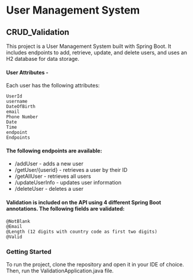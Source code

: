 # User Management System
## CRUD_Validation

This project is a User Management System built with Spring Boot. It includes endpoints to add, retrieve, update, and delete users, and uses an H2 database for data storage.

#### User Attributes -
Each user has the following attributes:

    UserId
    username
    DateOfBirth
    email
    Phone Number
    Date
    Time
    endpoint
    Endpoints
    
#### The following endpoints are available:

* /addUser - adds a new user
* /getUser/{userid} - retrieves a user by their ID
* /getAllUser - retrieves all users
* /updateUserInfo - updates user information
* /deleteUser - deletes a user

#### Validation is included on the API using 4 different Spring Boot annotations. The following fields are validated:

    @NotBlank
    @Email
    @Length (12 digits with country code as first two digits)
    @Valid

### Getting Started
To run the project, clone the repository and open it in your IDE of choice. Then, run the ValidationApplication.java file.
